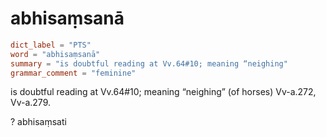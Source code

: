 # abhisaṃsanā

``` toml
dict_label = "PTS"
word = "abhisaṃsanā"
summary = "is doubtful reading at Vv.64#10; meaning “neighing"
grammar_comment = "feminine"
```

is doubtful reading at Vv.64#10; meaning “neighing” (of horses) Vv\-a.272, Vv\-a.279.

? abhisaṃsati

